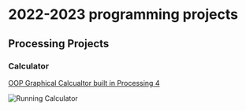 # 2022-2023 programming projects

## Processing Projects 

### Calculator

[OOP Graphical Calcualtor built in Processing 4]()

![Running Calculator]()
